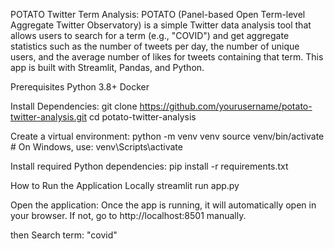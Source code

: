 POTATO Twitter Term Analysis:
POTATO (Panel-based Open Term-level Aggregate Twitter Observatory) is a simple Twitter data analysis tool that allows users to search for a 
term (e.g., "COVID") and get aggregate statistics such as the number of tweets per day,
the number of unique users, and the average number of likes for tweets containing that term. This app is built with Streamlit, Pandas, and Python.

Prerequisites
Python 3.8+
Docker

Install Dependencies:
git clone https://github.com/yourusername/potato-twitter-analysis.git
cd potato-twitter-analysis

Create a virtual environment:
python -m venv venv
source venv/bin/activate  # On Windows, use: venv\Scripts\activate


Install required Python dependencies:
pip install -r requirements.txt

How to Run the Application Locally
streamlit run app.py


Open the application: Once the app is running, it will automatically open in your browser. If not, go to http://localhost:8501 manually.

then Search term: "covid"
